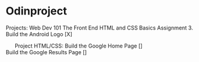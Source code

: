 # Odinproject

Projects:
    Web Dev 101
        The Front End
            HTML and CSS Basics
                Assignment 3.
                    Build the Android Logo [X]
                    
            Project HTML/CSS:
                Build the Google Home Page []            
                Build the Google Results Page []
